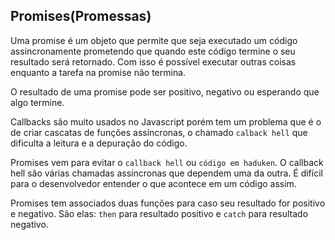 ## Promises(Promessas)

Uma promise é um objeto que permite que seja executado um código assincronamente prometendo
que quando este código termine o seu resultado será retornado. Com isso é possível
executar outras coisas enquanto a tarefa na promise não termina.  

O resultado de uma promise pode ser positivo, negativo ou esperando que algo termine.  

Callbacks são muito usados no Javascript porém tem um problema que é o de criar cascatas
de funções assíncronas, o chamado `calback hell` que dificulta a leitura e a depuração do código.  

Promises vem para evitar o `callback hell` ou `código em haduken`.  O callback hell
são várias chamadas assíncronas que dependem uma da outra. É difícil para o desenvolvedor
entender o que acontece em um código assim.  

Promises tem associados duas funções para caso seu resultado for positivo e negativo.
São elas: `then` para resultado positivo e `catch` para resultado negativo.  
